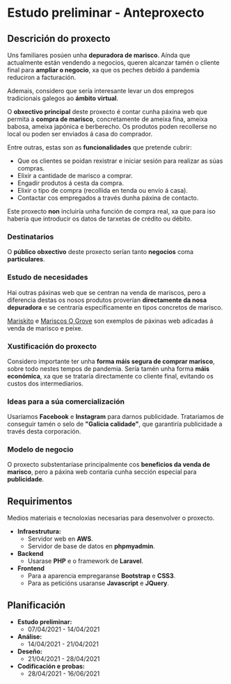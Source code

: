 # Estudo preliminar - Anteproxecto

## Descrición do proxecto
Uns familiares posúen unha **depuradora de marisco**. Aínda que actualmente están vendendo a negocios, queren alcanzar tamén o cliente final para **ampliar o negocio**, xa que os peches debido á pandemia reduciron a facturación.

Ademais, considero que sería interesante levar un dos empregos tradicionais galegos ao **ámbito virtual**.

O **obxectivo principal** deste proxecto é contar cunha páxina web que permita a **compra de marisco**, concretamente de ameixa fina, ameixa babosa, ameixa japónica e berberecho. Os produtos poden recollerse no local ou poden ser enviados á casa do comprador.

Entre outras, estas son as **funcionalidades** que pretende cubrir:
- Que os clientes se poidan rexistrar e iniciar sesión para realizar as súas compras.
- Elixir a cantidade de marisco a comprar.
- Engadir produtos á cesta da compra.
- Elixir o tipo de compra (recollida en tenda ou envío á casa).
- Contactar cos empregados a través dunha páxina de contacto.

Este proxecto **non** incluiría unha función de compra real, xa que para iso habería que introducir os datos de tarxetas de crédito ou débito.

### Destinatarios
O **público obxectivo** deste proxecto serían tanto **negocios** coma **particulares**.

### Estudo de necesidades
Hai outras páxinas web que se centran na venda de mariscos, pero a diferencia destas os nosos produtos proverían **directamente da nosa depuradora** e se centraría especificamente en tipos concretos de marisco.

[Mariskito](https://mariskito.com/) e [Mariscos O Grove](https://www.mariscosogrove.com/) son exemplos de páxinas web adicadas á venda de marisco e peixe.

### Xustificación do proxecto
Considero importante ter unha **forma máis segura de comprar marisco**, sobre todo nestes tempos de pandemia. Sería tamén unha forma **máis económica**, xa que se trataría directamente co cliente final, evitando os custos dos intermediarios.

### Ideas para a súa comercialización
Usaríamos **Facebook** e **Instagram** para darnos publicidade. Tratariamos de conseguir tamén o selo de **"Galicia calidade"**, que garantiría publicidade a través desta corporación.

### Modelo de negocio
O proxecto substentaríase principalmente cos **beneficios da venda de marisco**, pero a páxina web contaría cunha sección especial para **publicidade**.

## Requirimentos
Medios materiais e tecnoloxías necesarias para desenvolver o proxecto.
- **Infraestrutura:**
    - Servidor web en **AWS**.
    - Servidor de base de datos en **phpmyadmin**.
- **Backend**
    - Usarase **PHP** e o framework de **Laravel**.
- **Frontend**
    - Para a aparencia empregaranse **Bootstrap** e **CSS3**.
    - Para as peticións usaranse **Javascript** e **JQuery**.

## Planificación
- **Estudo preliminar:**
    - 07/04/2021 - 14/04/2021
- **Análise:**
    - 14/04/2021 - 21/04/2021
- **Deseño:**
    - 21/04/2021 - 28/04/2021
- **Codificación e probas:**
    - 28/04/2021 - 16/06/2021
